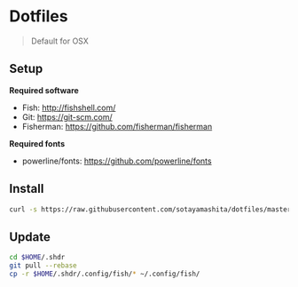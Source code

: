 # Dotfiles

> Default for OSX

## Setup

**Required software**

* Fish: http://fishshell.com/
* Git: https://git-scm.com/
* Fisherman: https://github.com/fisherman/fisherman

**Required fonts**

* powerline/fonts: https://github.com/powerline/fonts

## Install

```bash
curl -s https://raw.githubusercontent.com/sotayamashita/dotfiles/master/bootstrap.sh | sh
```

## Update

```bash
cd $HOME/.shdr
git pull --rebase
cp -r $HOME/.shdr/.config/fish/* ~/.config/fish/
```
